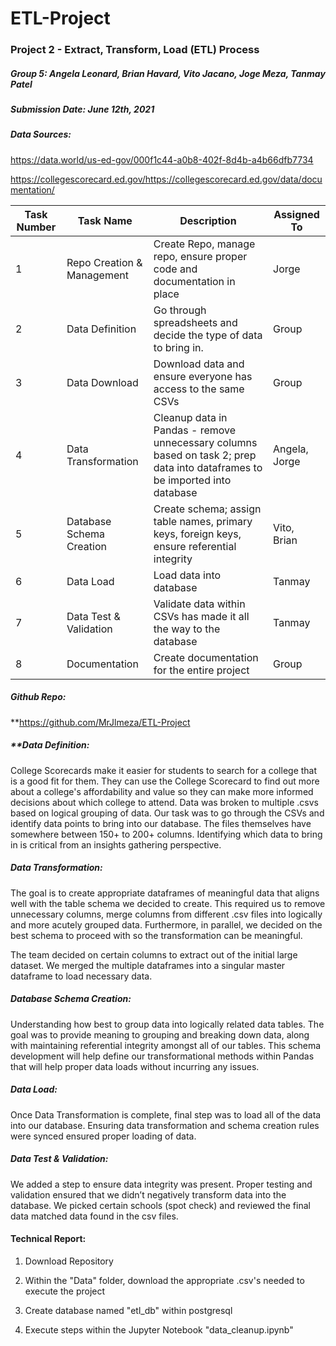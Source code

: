 # ETL-Project

### **Project 2 - Extract, Transform, Load (ETL) Process**

##### Group 5: Angela Leonard, Brian Havard, Vito Jacano, Joge Meza, Tanmay Patel
##### Submission Date: June 12th, 2021



##### **Data Sources:**

https://data.world/us-ed-gov/000f1c44-a0b8-402f-8d4b-a4b66dfb7734

https://collegescorecard.ed.gov/https://collegescorecard.ed.gov/data/documentation/



| **Task Number** | **Task Name**              | **Description**                                              | Assigned To   |
| --------------- | -------------------------- | ------------------------------------------------------------ | ------------- |
| 1               | Repo Creation & Management | Create Repo, manage repo, ensure proper code and documentation in place | Jorge         |
| 2               | Data Definition            | Go through spreadsheets and decide the type of data to bring in. | Group         |
| 3               | Data Download              | Download data and ensure everyone has access to the same CSVs | Group         |
| 4               | Data Transformation        | Cleanup data in Pandas - remove unnecessary columns based on task 2; prep data into dataframes to be imported into database | Angela, Jorge |
| 5               | Database Schema Creation   | Create schema; assign table names, primary keys, foreign keys, ensure referential integrity | Vito, Brian   |
| 6               | Data Load                  | Load data into database                                      | Tanmay        |
| 7               | Data Test & Validation     | Validate data within CSVs has made it all the way to the database | Tanmay        |
| 8               | Documentation              | Create documentation for the entire project                  | Group         |

##### Github Repo:

**https://github.com/MrJlmeza/ETL-Project

##### **Data Definition:

College Scorecards make it easier for students to search for a college that is a good fit for them. They can use the College Scorecard to find out more about a college's affordability and value so they can make more informed decisions about which college to attend.
Data was broken to multiple .csvs based on logical grouping of data. Our task was to go through the CSVs and identify data points to bring into our database. The files themselves have somewhere between 150+ to 200+ columns. Identifying which data to bring in is critical from an insights gathering perspective.

##### Data Transformation:

The goal is to create appropriate dataframes of meaningful data that aligns well with the table schema we decided to create. This required us to remove unnecessary columns, merge columns from different .csv files into logically and more acutely grouped data. Furthermore, in parallel, we decided on the best schema to proceed with so the transformation can be meaningful. 

The team decided on certain columns to extract out of the initial large dataset. We merged the multiple dataframes into a singular master dataframe to load necessary data.

##### Database Schema Creation:

Understanding how best to group data into logically related data tables. The goal was to provide meaning to grouping and breaking down data, along with maintaining referential integrity amongst all of our tables. This schema development will help define our transformational methods within Pandas that will help proper data loads without incurring any issues.

##### Data Load:

Once Data Transformation is complete, final step was to load all of the data into our database. Ensuring data transformation and schema creation rules were synced ensured proper loading of data. 



##### Data Test & Validation:

We added a step to ensure data integrity was present. Proper testing and validation ensured that we didn’t negatively transform data into the database. We picked certain schools (spot check) and reviewed the final data matched data found in the csv files. 

#### Technical Report:

1) Download Repository

2) Within the "Data" folder, download the appropriate .csv's needed to execute the project

3) Create database named "etl_db" within postgresql

4) Execute steps within the Jupyter Notebook "data_cleanup.ipynb"
